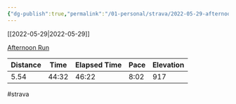 ```yaml
---
{"dg-publish":true,"permalink":"/01-personal/strava/2022-05-29-afternoon-run/"}
---
```



[[2022-05-29\|2022-05-29]]

[Afternoon Run](https://www.strava.com/activities/7224198792)

| Distance | Time  | Elapsed Time | Pace | Elevation |
| -------- | ----- | ------------ | ---- | --------- |
| 5.54     | 44:32 | 46:22        | 8:02 | 917       |




#strava
